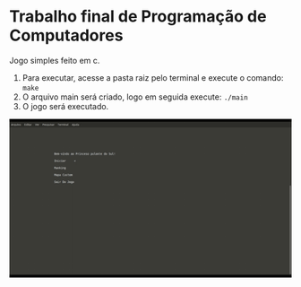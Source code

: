 # Trabalho final de Programação de Computadores

Jogo simples feito em c.

1. Para executar, acesse a pasta raiz pelo terminal e execute o comando: `make`  
2. O arquivo main será criado, logo em seguida execute: `./main`  
3. O jogo será executado.

![Demonstração](media/demo.gif)
